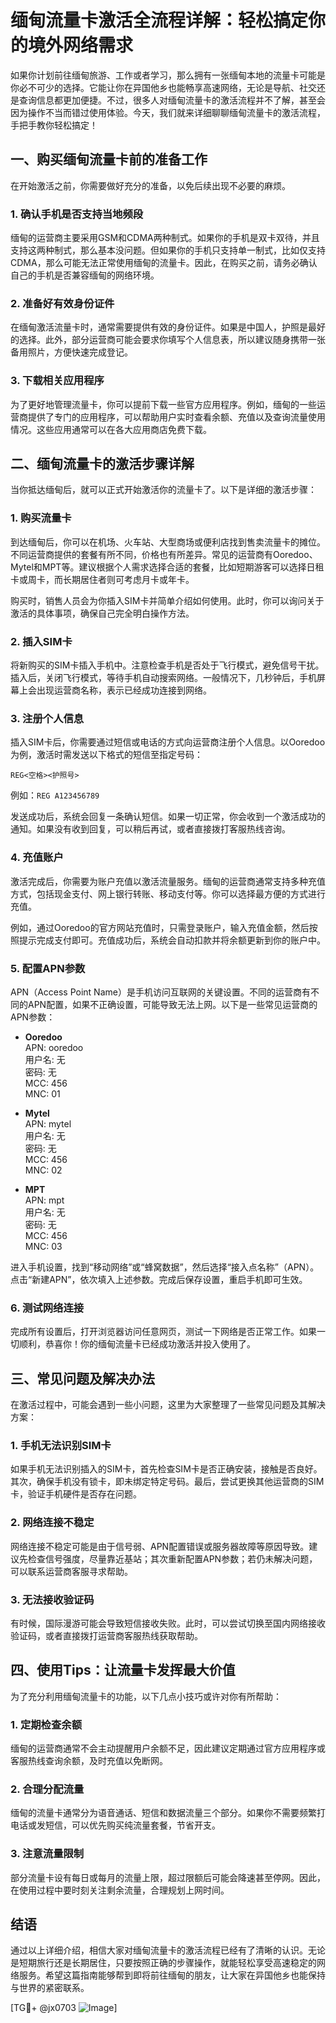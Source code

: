 # 缅甸流量卡激活全流程详解：轻松搞定你的境外网络需求

如果你计划前往缅甸旅游、工作或者学习，那么拥有一张缅甸本地的流量卡可能是你必不可少的选择。它能让你在异国他乡也能畅享高速网络，无论是导航、社交还是查询信息都更加便捷。不过，很多人对缅甸流量卡的激活流程并不了解，甚至会因为操作不当而错过使用体验。今天，我们就来详细聊聊缅甸流量卡的激活流程，手把手教你轻松搞定！

## 一、购买缅甸流量卡前的准备工作

在开始激活之前，你需要做好充分的准备，以免后续出现不必要的麻烦。

### 1. 确认手机是否支持当地频段

缅甸的运营商主要采用GSM和CDMA两种制式。如果你的手机是双卡双待，并且支持这两种制式，那么基本没问题。但如果你的手机只支持单一制式，比如仅支持CDMA，那么可能无法正常使用缅甸的流量卡。因此，在购买之前，请务必确认自己的手机是否兼容缅甸的网络环境。

### 2. 准备好有效身份证件

在缅甸激活流量卡时，通常需要提供有效的身份证件。如果是中国人，护照是最好的选择。此外，部分运营商可能会要求你填写个人信息表，所以建议随身携带一张备用照片，方便快速完成登记。

### 3. 下载相关应用程序

为了更好地管理流量卡，你可以提前下载一些官方应用程序。例如，缅甸的一些运营商提供了专门的应用程序，可以帮助用户实时查看余额、充值以及查询流量使用情况。这些应用通常可以在各大应用商店免费下载。

## 二、缅甸流量卡的激活步骤详解

当你抵达缅甸后，就可以正式开始激活你的流量卡了。以下是详细的激活步骤：

### 1. 购买流量卡

到达缅甸后，你可以在机场、火车站、大型商场或便利店找到售卖流量卡的摊位。不同运营商提供的套餐有所不同，价格也有所差异。常见的运营商有Ooredoo、Mytel和MPT等。建议根据个人需求选择合适的套餐，比如短期游客可以选择日租卡或周卡，而长期居住者则可考虑月卡或年卡。

购买时，销售人员会为你插入SIM卡并简单介绍如何使用。此时，你可以询问关于激活的具体事项，确保自己完全明白操作方法。

### 2. 插入SIM卡

将新购买的SIM卡插入手机中。注意检查手机是否处于飞行模式，避免信号干扰。插入后，关闭飞行模式，等待手机自动搜索网络。一般情况下，几秒钟后，手机屏幕上会出现运营商名称，表示已经成功连接到网络。

### 3. 注册个人信息

插入SIM卡后，你需要通过短信或电话的方式向运营商注册个人信息。以Ooredoo为例，激活时需发送以下格式的短信至指定号码：
```
REG<空格><护照号>
```
例如：`REG A123456789`

发送成功后，系统会回复一条确认短信。如果一切正常，你会收到一个激活成功的通知。如果没有收到回复，可以稍后再试，或者直接拨打客服热线咨询。

### 4. 充值账户

激活完成后，你需要为账户充值以激活流量服务。缅甸的运营商通常支持多种充值方式，包括现金支付、网上银行转账、移动支付等。你可以选择最方便的方式进行充值。

例如，通过Ooredoo的官方网站充值时，只需登录账户，输入充值金额，然后按照提示完成支付即可。充值成功后，系统会自动扣款并将余额更新到你的账户中。

### 5. 配置APN参数

APN（Access Point Name）是手机访问互联网的关键设置。不同的运营商有不同的APN配置，如果不正确设置，可能导致无法上网。以下是一些常见运营商的APN参数：

- **Ooredoo**  
  APN: ooredoo  
  用户名: 无  
  密码: 无  
  MCC: 456  
  MNC: 01  

- **Mytel**  
  APN: mytel  
  用户名: 无  
  密码: 无  
  MCC: 456  
  MNC: 02  

- **MPT**  
  APN: mpt  
  用户名: 无  
  密码: 无  
  MCC: 456  
  MNC: 03  

进入手机设置，找到“移动网络”或“蜂窝数据”，然后选择“接入点名称”（APN）。点击“新建APN”，依次填入上述参数。完成后保存设置，重启手机即可生效。

### 6. 测试网络连接

完成所有设置后，打开浏览器访问任意网页，测试一下网络是否正常工作。如果一切顺利，恭喜你！你的缅甸流量卡已经成功激活并投入使用了。

## 三、常见问题及解决办法

在激活过程中，可能会遇到一些小问题，这里为大家整理了一些常见问题及其解决方案：

### 1. 手机无法识别SIM卡

如果手机无法识别插入的SIM卡，首先检查SIM卡是否正确安装，接触是否良好。其次，确保手机没有锁卡，即未绑定特定号码。最后，尝试更换其他运营商的SIM卡，验证手机硬件是否存在问题。

### 2. 网络连接不稳定

网络连接不稳定可能是由于信号弱、APN配置错误或服务器故障等原因导致。建议先检查信号强度，尽量靠近基站；其次重新配置APN参数；若仍未解决问题，可以联系运营商客服寻求帮助。

### 3. 无法接收验证码

有时候，国际漫游可能会导致短信接收失败。此时，可以尝试切换至国内网络接收验证码，或者直接拨打运营商客服热线获取帮助。

## 四、使用Tips：让流量卡发挥最大价值

为了充分利用缅甸流量卡的功能，以下几点小技巧或许对你有所帮助：

### 1. 定期检查余额

缅甸的运营商通常不会主动提醒用户余额不足，因此建议定期通过官方应用程序或客服热线查询余额，及时充值以免断网。

### 2. 合理分配流量

缅甸的流量卡通常分为语音通话、短信和数据流量三个部分。如果你不需要频繁打电话或发短信，可以优先购买纯流量套餐，节省开支。

### 3. 注意流量限制

部分流量卡设有每日或每月的流量上限，超过限额后可能会降速甚至停网。因此，在使用过程中要时刻关注剩余流量，合理规划上网时间。

## 结语

通过以上详细介绍，相信大家对缅甸流量卡的激活流程已经有了清晰的认识。无论是短期旅行还是长期居住，只要按照正确的步骤操作，就能轻松享受高速稳定的网络服务。希望这篇指南能够帮到即将前往缅甸的朋友，让大家在异国他乡也能保持与世界的紧密联系。

[TG💪+ @jx0703 ![Image](https://github.com/user-attachments/assets/dbca1d08-cadb-493c-b0ec-ad6f7a83f270)]